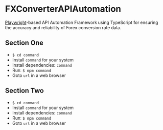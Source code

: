 # FXConverterAPIAutomation

[Playwright]-based API Automation Framework using TypeScript for ensuring the accuracy and reliability of Forex conversion rate data.

## Section One

- `$ cd command`
- Install `command` for your system
- Install dependencies: `command`
- Run: `$ npm command`
- Goto `url` in a web browser

## Section Two

- `$ cd command`
- Install `command` for your system
- Install dependencies: `command`
- Run: `$ npm command`
- Goto `url` in a web browser

[Playwright]:https://playwright.dev
